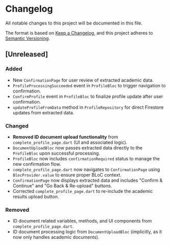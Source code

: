 # Changelog

All notable changes to this project will be documented in this file.

The format is based on [Keep a Changelog](https://keepachangelog.com/en/1.0.0/),
and this project adheres to [Semantic Versioning](https://semver.org/spec/v2.0.0.html).

## [Unreleased]

### Added
- New `ConfirmationPage` for user review of extracted academic data.
- `ProfileProcessingSucceeded` event in `ProfileBloc` to trigger navigation to confirmation.
- `ConfirmProfile` event in `ProfileBloc` to finalize profile update after user confirmation.
- `updateProfileFromData` method in `ProfileRepository` for direct Firestore updates from extracted data.

### Changed
- **Removed ID document upload functionality** from `complete_profile_page.dart` (UI and associated logic).
- `DocumentUploadBloc` now passes extracted data directly to the `ProfileBloc` upon successful processing.
- `ProfileBloc` now includes `confirmationRequired` status to manage the new confirmation flow.
- `complete_profile_page.dart` now navigates to `ConfirmationPage` using `BlocProvider.value` to ensure proper BLoC context.
- `ConfirmationPage` now displays extracted data and includes "Confirm & Continue" and "Go Back & Re-upload" buttons.
- Corrected `complete_profile_page.dart` to re-include the academic results upload button.

### Removed
- ID document related variables, methods, and UI components from `complete_profile_page.dart`.
- ID document processing logic from `DocumentUploadBloc` (implicitly, as it now only handles academic documents).